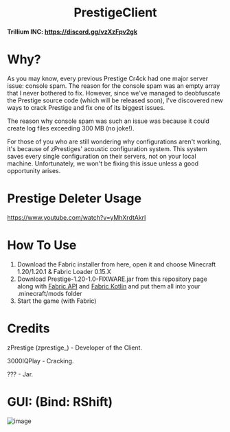 <h1 align="center">PrestigeClient</h1>

**Trillium INC: https://discord.gg/vzXzFpv2gk**

# Why?
As you may know, every previous Prestige Cr4ck had one major server issue: console spam. The reason for the console spam was an empty array that I never bothered to fix. However, since we've managed to deobfuscate the Prestige source code (which will be released soon), I've discovered new ways to crack Prestige and fix one of its biggest issues.

The reason why console spam was such an issue was because it could create log files exceeding 300 MB (no joke!).

For those of you who are still wondering why configurations aren't working, it's because of zPrestiges' acoustic configuration system. This system saves every single configuration on their servers, not on your local machine. Unfortunately, we won't be fixing this issue unless a good opportunity arises.

# Prestige Deleter Usage

https://www.youtube.com/watch?v=yMhXrdtAkrI

# How To Use
1. Download the Fabric installer from here, open it and choose Minecraft 1.20/1.20.1 & Fabric Loader 0.15.X
2. Download Prestige-1.20-1.0-FIXWARE.jar from this repository page along with [Fabric API](https://modrinth.com/mod/fabric-api) and [Fabric Kotlin](https://modrinth.com/mod/fabric-language-kotlin) and put them all into your .minecraft/mods folder
3. Start the game (with Fabric)

# Credits
zPrestige (zprestige_) - Developer of the Client.

3000IQPlay - Cracking.

??? - Jar.

# GUI: (Bind: RShift)

![image](https://media.discordapp.net/attachments/1176517982697046107/1213416676566106132/Fi1EgMl.png?ex=65f56557&is=65e2f057&hm=eb5d74bb7f997d1d1cd4c3ef9d5b8cd0c692c19159b12698990b21ad25df1c10&=&format=webp&quality=lossless&width=1659&height=934)
